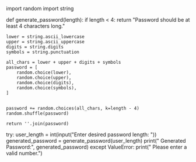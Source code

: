 import random
import string

def generate_password(length):
    if length < 4:
        return "Password should be at least 4 characters long."


    lower = string.ascii_lowercase
    upper = string.ascii_uppercase
    digits = string.digits
    symbols = string.punctuation

    all_chars = lower + upper + digits + symbols
    password = [
        random.choice(lower),
        random.choice(upper),
        random.choice(digits),
        random.choice(symbols),
    ]

    
    password += random.choices(all_chars, k=length - 4)
    random.shuffle(password)

    return ''.join(password)

try:
    user_length = int(input("Enter desired password length: "))
    generated_password = generate_password(user_length)
    print(" Generated Password:", generated_password)
except ValueError:
    print(" Please enter a valid number.")

